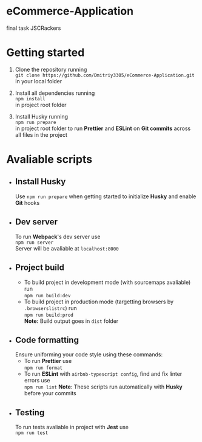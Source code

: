 # eCommerce-Application
final task JSCRackers

# Getting started
1. Clone the repository running <br>
```git clone https://github.com/Dmitriy3305/eCommerce-Application.git``` <br>
in your local folder

2. Install all dependencies running <br>
```npm install``` <br>
in project root folder

3. Install Husky running <br>
```npm run prepare``` <br>
in project root folder to run **Prettier** and **ESLint** on **Git commits** across all files in the project

# Avaliable scripts
- ## Install Husky
  Use ```npm run prepare``` when getting started to initialize **Husky** and enable **Git** hooks
- ## Dev server
  To run **Webpack**'s dev server use<br>
  ```npm run server```<br>
  Server will be avaliable at ```localhost:8000```
- ## Project build
  - To build project in development mode (with sourcemaps avaliable) run<br>
    ```npm run build:dev```
  - To build project in production mode (targetting browsers by ```.browserslistrc```) run<br>
  ```npm run build:prod```<br>
**Note:** Build output goes in ```dist``` folder
- ## Code formatting
  Ensure uniforming your code style using these commands:
  - To run **Prettier** use<br>
    ```npm run format```
  - To run **ESLint** with ```airbnb-typescript config```, find and fix linter errors use<br>
    ```npm run lint```
  **Note**: These scripts run automatically with **Husky** before your commits
- ## Testing
  To run tests avaliable in project with **Jest** use<br>
  ```npm run test```


